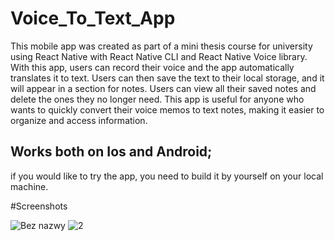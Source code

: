 # Voice_To_Text_App


This mobile app was created as part of a mini thesis course for university using React Native with React Native CLI and React Native Voice library. With this app, users can record their voice and the app automatically translates it to text. Users can then save the text to their local storage, and it will appear in a section for notes. Users can view all their saved notes and delete the ones they no longer need. This app is useful for anyone who wants to quickly convert their voice memos to text notes, making it easier to organize and access information.


## Works both on Ios and Android;


if you would like to try the app, you need to build it by yourself on your local machine.


#Screenshots

![Bez nazwy](https://user-images.githubusercontent.com/94826253/221698352-178889db-e105-4761-9077-d481ef163afd.jpg)
![2](https://user-images.githubusercontent.com/94826253/221698356-136b1bec-c79d-49fb-8a07-d6ae41551273.jpg)
